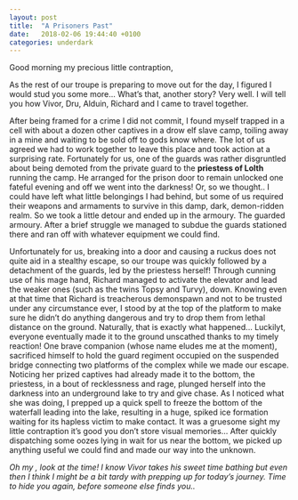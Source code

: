 ```yaml
---
layout: post
title:  "A Prisoners Past"
date:   2018-02-06 19:44:40 +0100
categories: underdark
---
```

Good morning my precious little contraption,

As the rest of our troupe is preparing to move out for the day, I figured I would stud you some more... What’s that, another story? Very well. I will tell you how Vivor, Dru, Alduin, Richard and I came to travel together. 

After being framed for a crime I did not commit, I found myself trapped in a cell with about a dozen other captives in a drow elf slave camp, toiling away in a mine and waiting to be sold off to gods know where. The lot of us agreed we had to work together to leave this place and took action at a surprising rate. Fortunately for us, one of the guards was rather disgruntled about being demoted from the private guard to the __priestess of Lolth__ running the camp. He arranged for the prison door to remain unlocked one fateful evening and off we went into the darkness! Or, so we thought.. I could have left what little belongings I had behind, but some of us required their weapons and armaments to survive in this damp, dark, demon-ridden realm. So we took a little detour and ended up in the armoury. The guarded armoury. After a brief struggle we managed to subdue the guards stationed there and ran off with whatever equipment we could find.  

Unfortunately for us, breaking into a door and causing a ruckus does not quite aid in a stealthy escape, so our troupe was quickly followed by a detachment of the guards, led by the priestess herself! Through cunning use of his mage hand, Richard managed to activate the elevator and lead the weaker ones (such as the twins Topsy and Turvy), down. Knowing even at that time that Richard is treacherous demonspawn and not to be trusted under any circumstance ever, I stood by at the top of the platform to make sure he didn’t do anything dangerous and try to drop them from lethal distance on the ground. Naturally, that is exactly what happened... Luckilyt, everyone eventually made it to the ground unscathed thanks to my timely reaction! One brave companion (whose name eludes me at the moment), sacrificed himself to hold the guard regiment occupied on the suspended bridge connecting two platforms of the complex while we made our escape. Noticing her prized captives had already made it to the bottom, the priestess, in a bout of recklessness and rage, plunged herself into the darkness into an underground lake to try and give chase. As I noticed what she was doing, I prepped up a quick spell to freeze the bottom of the waterfall leading into the lake, resulting in a huge, spiked ice formation waiting for its hapless victim to make contact. It was a gruesome sight my little contraption it’s good you don’t store visual memories... After quickly dispatching some oozes lying in wait for us near the bottom, we picked up anything useful we could find and made our way into the unknown. 

_Oh my , look at the time! I know Vivor takes his sweet time bathing but even then I think I might be a bit tardy with prepping up for today’s journey. Time to hide you again, before someone else finds you.._
